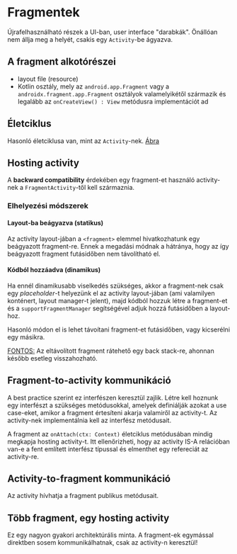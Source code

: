 # Fragmentek

Újrafelhasználható részek a UI-ban, user interface "darabkák".
Önállóan nem állja meg a helyét, csakis egy `Activity`-be ágyazva.

## A fragment alkotórészei
* layout file (resource)
* Kotlin osztály, mely az `android.app.Fragment` vagy a `androidx.fragment.app.Fragment` osztályok valamelyikétől származik és legalább az `onCreateView() : View` metódusra implementációt ad 

## Életciklus
Hasonló életciklusa van, mint az `Activity`-nek. [Ábra](https://developer.android.com/guide/components/fragments)


## Hosting activity

A **backward compatibility** érdekében egy fragment-et használó activity-nek a `FragmentActivity`-től kell származnia.

### Elhelyezési módszerek

#### Layout-ba beágyazva (statikus)
Az activity layout-jában a `<fragment>` elemmel hivatkozhatunk egy beágyazott fragment-re. Ennek a megadási módnak a hátránya, hogy az így beágyazott fragment futásidőben nem távolítható el. 

#### Kódból hozzáadva (dinamikus)

Ha ennél dinamikusabb viselkedés szükséges, akkor a fragment-nek csak egy *placeholder*-t  helyezünk el az activity layout-jában (ami valamilyen konténert, layout manager-t jelent), majd kódból hozzuk létre a fragment-et és a `supportFragmentManager` segítségével adjuk hozzá futásidőben a layout-hoz.

Hasonló módon el is lehet távoítani fragment-et futásidőben, vagy kicserélni egy másikra. 

<ins>FONTOS:</ins>
Az eltávolított fragment rátehető egy back stack-re, ahonnan később esetleg visszahozható.

## Fragment-to-activity kommunikáció

A best practice szerint ez interfészen keresztül zajlik. Létre kell hoznunk egy interfészt a szükséges metódusokkal, amelyek definiálják azokat a use case-eket, amikor a fragment értesíteni akarja valamiről az activity-t. Az activity-nek implementálnia kell az interfész metódusait. 

A fragment az `onAttach(ctx: Context)` életciklus metódusában mindig megkapja hosting activity-t. Itt ellenőrizheti, hogy az activity IS-A relációban van-e a fent említett interfész típussal és elmenthet egy refereciát az activity-re.

## Activity-to-fragment kommunikáció

Az activity hívhatja a fragment publikus metódusait.

## Több fragment, egy hosting activity

Ez egy nagyon gyakori architektúrális minta. A fragment-ek egymással direktben sosem kommunikálhatnak, csak az activity-n keresztül!
